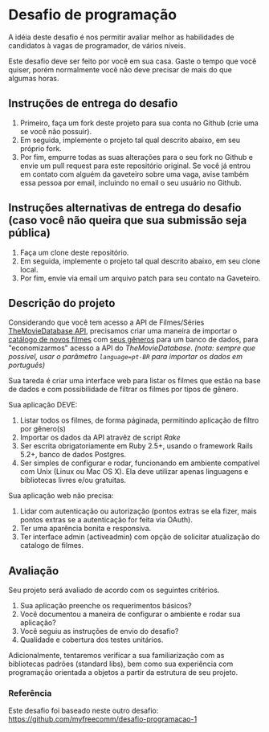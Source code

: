 # Desafio de programação

A idéia deste desafio é nos permitir avaliar melhor as habilidades de candidatos à vagas de programador, de vários níveis.

Este desafio deve ser feito por você em sua casa. Gaste o tempo que você quiser, porém normalmente você não deve precisar de mais do que algumas horas.

## Instruções de entrega do desafio
1. Primeiro, faça um fork deste projeto para sua conta no Github (crie uma se você não possuir).
1. Em seguida, implemente o projeto tal qual descrito abaixo, em seu próprio fork.
1. Por fim, empurre todas as suas alterações para o seu fork no Github e envie um pull request para este repositório original. Se você já entrou em contato com alguém da gaveteiro sobre uma vaga, avise também essa pessoa por email, incluindo no email o seu usuário no Github.

## Instruções alternativas de entrega do desafio (caso você não queira que sua submissão seja pública)
1. Faça um clone deste repositório.
1. Em seguida, implemente o projeto tal qual descrito abaixo, em seu clone local.
1. Por fim, envie via email um arquivo patch para seu contato na Gaveteiro.

## Descrição do projeto

Considerando que você tem acesso a API de Filmes/Séries [TheMovieDatabase API](https://www.themoviedb.org/documentation/api), precisamos criar uma maneira de importar o [catálogo de novos filmes](https://developers.themoviedb.org/3/movies/get-upcoming) com [seus gêneros](https://developers.themoviedb.org/3/genres/get-movie-list) para um banco de dados, para "economizarmos" acesso a API do _TheMovieDatabase_. _(nota: sempre que possível, usar o parâmetro `language=pt-BR` para importar os dados em português)_

Sua tareda é criar uma interface web para listar os filmes que estão na base de dados e com possibilidade de filtrar os filmes por tipos de gênero.

Sua aplicação DEVE:

1. Listar todos os filmes, de forma páginada, permitindo aplicação de filtro por gênero(s)
1. Importar os dados da API atravêz de script _Rake_
1. Ser escrita obrigatoriamente em Ruby 2.5+, usando o framework Rails 5.2+, banco de dados Postgres.
1. Ser simples de configurar e rodar, funcionando em ambiente compatível com Unix (Linux ou Mac OS X). Ela deve utilizar apenas linguagens e bibliotecas livres e/ou gratuitas.

Sua aplicação web não precisa:

1. Lidar com autenticação ou autorização (pontos extras se ela fizer, mais pontos extras se a autenticação for feita via OAuth).
1. Ter uma aparência bonita e responsiva.
1. Ter interface admin (activeadmin) com opção de solicitar atualização do catalogo de filmes.

## Avaliação

Seu projeto será avaliado de acordo com os seguintes critérios.

1. Sua aplicação preenche os requerimentos básicos?
1. Você documentou a maneira de configurar o ambiente e rodar sua aplicação?
1. Você seguiu as instruções de envio do desafio?
1. Qualidade e cobertura dos testes unitários.

Adicionalmente, tentaremos verificar a sua familiarização com as bibliotecas padrões (standard libs), bem como sua experiência com programação orientada a objetos a partir da estrutura de seu projeto.

### Referência

Este desafio foi baseado neste outro desafio: https://github.com/myfreecomm/desafio-programacao-1
